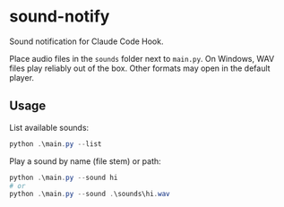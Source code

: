 # sound-notify

Sound notification for Claude Code Hook.

Place audio files in the `sounds` folder next to `main.py`.
On Windows, WAV files play reliably out of the box. Other formats may open in the default player.

## Usage

List available sounds:

```powershell
python .\main.py --list
```

Play a sound by name (file stem) or path:

```powershell
python .\main.py --sound hi
# or
python .\main.py --sound .\sounds\hi.wav
```
